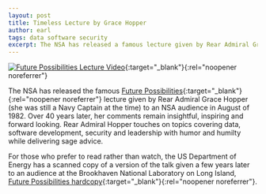 ```yaml
---
layout: post
title: Timeless Lecture by Grace Hopper
author: earl
tags: data software security
excerpt: The NSA has released a famous lecture given by Rear Admiral Grace Hopper to an NSA audience in August of 1982 titled "Future Possibilities Data, Hardware, Software and People."
---
```

[![Future Possibilities Lecture Video](/assets/img/2024-08-30-grace-hopper.jpg)](https://www.nsa.gov/helpful-links/nsa-foia/declassification-transparency-initiatives/historical-releases/view/article/3880193/capt-grace-hopper-on-future-possibilities-data-hardware-software-and-people-1982/){:target="_blank"}{:rel="noopener noreferrer"}

The NSA has released the famous [Future Possibilities](https://www.nsa.gov/helpful-links/nsa-foia/declassification-transparency-initiatives/historical-releases/view/article/3880193/capt-grace-hopper-on-future-possibilities-data-hardware-software-and-people-1982/){:target="_blank"}{:rel="noopener noreferrer"} lecture given by Rear Admiral Grace Hopper (she was still a Navy Captain at the time) to an NSA audience in August of 1982. Over 40 years later, her comments remain insightful, inspiring and forward looking. Rear Admiral Hopper touches on topics covering data, software development, security and leadership with humor and humilty while delivering sage advice.

For those who prefer to read rather than watch, the US Department of Energy has a scanned copy of a version of the talk given a few years later to an audience at the Brookhaven National Laboratory on Long Island, [Future Possibilities hardcopy](https://www.osti.gov/servlets/purl/6566336){:target="_blank"}{:rel="noopener noreferrer"}.